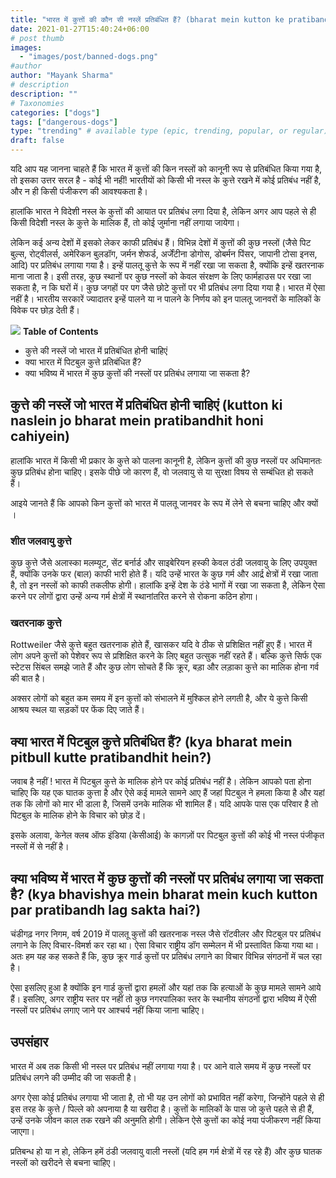 ```yaml
---
title: "भारत में कुत्तों की कौन सी नस्लें प्रतिबंधित हैं? (bharat mein kutton ke pratibandhit naslein)"
date: 2021-01-27T15:40:24+06:00
# post thumb
images:
  - "images/post/banned-dogs.png"
#author
author: "Mayank Sharma"
# description
description: ""
# Taxonomies
categories: ["dogs"]
tags: ["dangerous-dogs"]
type: "trending" # available type (epic, trending, popular, or regular)
draft: false
---
```


यदि आप यह जानना चाहते हैं कि भारत में कुत्तों की किन नस्लों को कानूनी रूप से प्रतिबंधित किया गया है, तो इसका उत्तर सरल है - कोई भी नहीं! भारतीयों को किसी भी नस्ल के कुत्ते रखने में कोई प्रतिबंध नहीं है, और न ही किसी पंजीकरण की आवश्यकता है।

हालांकि भारत ने विदेशी नस्ल के कुत्तों की आयात पर प्रतिबंध लगा दिया है, लेकिन अगर आप पहले से ही किसी विदेशी नस्ल के कुत्ते के मालिक हैं, तो कोई जुर्माना नहीं लगाया जायेगा।

लेकिन कई अन्य देशों में इसको लेकर काफी प्रतिबंध हैं। विभिन्न देशों में कुत्तों की कुछ नस्लों (जैसे पिट बुल्स, रोट्वीलर्स, अमेरिकन बुलडॉग, जर्मन शेफर्ड, अर्जेंटीना डोगोस, डोबर्मन पिंसर, जापानी टोसा इनस, आदि) पर प्रतिबंध लगाया गया है। इन्हें पालतू कुत्ते के रूप में नहीं रखा जा सकता है, क्योंकि इन्हें खतरनाक माना जाता है। इसी तरह, कुछ स्थानों पर कुछ नस्लों को केवल संरक्षण के लिए फार्महाउस पर रखा जा सकता है, न कि घरों में। कुछ जगहों पर पग जैसे छोटे कुत्तों पर भी प्रतिबंध लगा दिया गया है। भारत में ऐसा नहीं है। भारतीय सरकारें ज्यादातर इन्हें पालने या न पालने के निर्णय को इन पालतू जानवरों के मालिकों के विवेक पर छोड़ देती हैं।

<div class="toc-mak">
<img src="../../../images/pencil.png">
<b>Table of Contents</b>
<ul>
<li> कुत्ते की नस्लें जो भारत में प्रतिबंधित होनी चाहिएं </li>
<li>क्या भारत में पिटबुल कुत्ते प्रतिबंधित हैं?</li>
<li>क्या भविष्य में भारत में कुछ कुत्तों की नस्लों पर प्रतिबंध लगाया जा सकता है?</li>
</ul>
</div>

## कुत्ते की नस्लें जो भारत में प्रतिबंधित होनी चाहिएं (kutton ki naslein jo bharat mein pratibandhit honi cahiyein)

हालांकि भारत में किसी भी प्रकार के कुत्ते को पालना कानूनी है, लेकिन कुत्तों की कुछ नस्लों पर अधिमानतः कुछ प्रतिबंध होना चाहिए। इसके पीछे जो कारण हैं, वो जलवायु से या सुरक्षा विषय से सम्बंधित हो सकते हैं।

आइये जानते हैं कि आपको किन कुत्तों को भारत में पालतू जानवर के रूप में लेने से बचना चाहिए और क्यों ।

### शीत जलवायु कुत्ते 

कुछ कुत्ते जैसे अलास्का मलम्यूट, सेंट बर्नार्ड और साइबेरियन हस्की केवल ठंडी जलवायु के लिए उपयुक्त हैं, क्योंकि उनके फर (बाल) काफी भारी होते हैं। यदि उन्हें भारत के कुछ गर्म और आर्द्र क्षेत्रों में रखा जाता है, तो इन नस्लों को काफी तकलीफ होगी। हालांकि इन्हें देश के ठंडे भागों में रखा जा सकता है, लेकिन ऐसा करने पर लोगों द्वारा उन्हें अन्य गर्म क्षेत्रों में स्थानांतरित करने से रोकना कठिन होगा।

### खतरनाक कुत्ते

Rottweiler जैसे कुत्ते बहुत खतरनाक होते हैं, खासकर यदि वे ठीक से प्रशिक्षित नहीं हुए हैं। भारत में लोग अपने कुत्तों को पेशेवर रूप से प्रशिक्षित करने के लिए बहुत उत्सुक नहीं रहते हैं। बल्कि कुत्ते सिर्फ एक स्टेटस सिंबल समझे जाते हैं और कुछ लोग सोचते हैं कि क्रूर, बड़ा और लड़ाका कुत्ते का मालिक होना गर्व की बात है।

अक्सर लोगों को बहुत कम समय में इन कुत्तों को संभालने में मुश्किल होने लगती है, और ये कुत्ते किसी आश्रय स्थल या सड़कों पर फेंक दिए जाते हैं।


## क्या भारत में पिटबुल कुत्ते प्रतिबंधित हैं? (kya bharat mein pitbull kutte pratibandhit hein?)

जवाब है नहीं ! भारत में पिटबुल कुत्ते के मालिक होने पर कोई प्रतिबंध नहीं है। लेकिन आपको पता होना चाहिए कि यह एक घातक कुत्ता है और ऐसे कई मामले सामने आए हैं जहां पिटबुल ने हमला किया है और यहां तक ​​कि लोगों को मार भी डाला है, जिसमें उनके मालिक भी शामिल हैं। यदि आपके पास एक परिवार है तो पिटबुल के मालिक होने के विचार को छोड़ दें।

इसके अलावा, केनेल क्लब ऑफ इंडिया (केसीआई) के कागज़ों पर पिटबुल कुत्तों की कोई भी नस्ल पंजीकृत नस्लों में से नहीं है।


## क्या भविष्य में भारत में कुछ कुत्तों की नस्लों पर प्रतिबंध लगाया जा सकता है? (kya bhavishya mein bharat mein kuch kutton par pratibandh lag sakta hai?)

चंडीगढ़ नगर निगम, वर्ष 2019 में पालतू कुत्तों की खतरनाक नस्ल जैसे रॉटवीलर और पिटबुल पर प्रतिबंध लगाने के लिए विचार-विमर्श कर रहा था। ऐसा विचार राष्ट्रीय डॉग सम्मेलन में भी प्रस्तावित किया गया था। अतः हम यह कह सकते हैं कि, कुछ क्रूर गार्ड कुत्तों पर प्रतिबंध लगाने का विचार विभिन्न संगठनों में चल रहा है।

ऐसा इसलिए हुआ है क्योंकि इन गार्ड कुत्तों द्वारा हमलों और यहां तक ​​कि हत्याओं के कुछ मामले सामने आये हैं। इसलिए, अगर राष्ट्रीय स्तर पर नहीं तो कुछ नगरपालिका स्तर के स्थानीय संगठनों द्वारा भविष्य में ऐसी नस्लों पर प्रतिबंध लगाए जाने पर आश्चर्य नहीं किया जाना चाहिए।


## उपसंहार 

भारत में अब तक किसी भी नस्ल पर प्रतिबंध नहीं लगाया गया है। पर आने वाले समय में कुछ नस्लों पर प्रतिबंध लगने की उम्मीद की जा सकती है।

अगर ऐसा कोई प्रतिबंध लगाया भी जाता है, तो भी यह उन लोगों को प्रभावित नहीं करेगा, जिन्होंने पहले से ही इस तरह के कुत्ते / पिल्ले को अपनाया है या खरीदा है। कुत्तों के मालिकों के पास जो कुत्ते पहले से ही हैं, उन्हें उनके जीवन काल तक रखने की अनुमति होगी। लेकिन ऐसे कुत्तों का कोई नया पंजीकरण नहीं किया जाएगा।

प्रतिबन्ध हो या न हो, लेकिन हमें ठंडी जलवायु वाली नस्लों (यदि हम गर्म क्षेत्रों में रह रहे हैं) और कुछ घातक नस्लों को खरीदने से बचना चाहिए। 